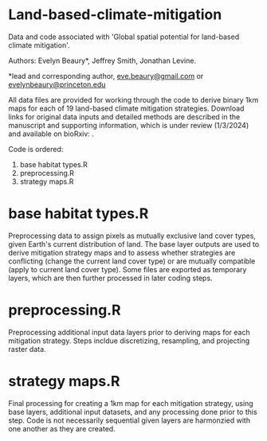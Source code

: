 # Land-based-climate-mitigation
Data and code associated with 'Global spatial potential for land-based climate mitigation'.

Authors: Evelyn Beaury*, Jeffrey Smith, Jonathan Levine.

*lead and corresponding author, eve.beaury@gmail.com or evelynbeaury@princeton.edu

All data files are provided for working through the code to derive binary 1km maps for each of 19 land-based climate mitigation strategies. Download links for original data inputs and detailed methods are  described in the manuscript and supporting information, which is under review (1/3/2024) and available on bioRxiv: .

Code is ordered:
1. base habitat types.R
2. preprocessing.R
3. strategy maps.R

# base habitat types.R

Preprocessing data to assign pixels as mutually exclusive land cover types, given Earth's current distribution of land. The base layer outputs are used to derive mitigation strategy maps and to assess whether strategies are conflicting (change the current land cover type) or are mutually compatible (apply to current land cover type). Some files are exported as temporary layers, which are then further processed in later coding steps.

# preprocessing.R

Preprocessing additional input data layers prior to deriving maps for each mitigation strategy. Steps incldue discretizing, resampling, and projecting raster data.

# strategy maps.R

Final processing for creating a 1km map for each mitigation strategy, using base layers, additional input datasets, and any processing done prior to this step. Code is not necessarily sequential given layers are harmonzied with one another as they are created.

